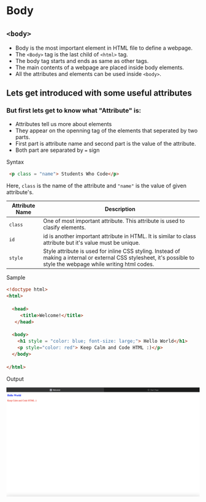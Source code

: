 # Body

## `<body>`
- Body is the most important element in HTML file to define a webpage.
- The `<Body>` tag is the last child of `<html>` tag.
- The body tag starts and ends as same as other tags.
- The main contents of a webpage are placed inside body elements.
- All the attributes and elements can be used inside `<body>`. 

## Lets get introduced with some useful attributes
### But first lets get to know what "Attribute" is:
- Attributes tell us more about elements
- They appear on the openning tag of the elements that seperated by two parts. 
- First part is attribute name and second part is the value of the attribute.
- Both part are separated by `=` sign

Syntax

``` html
 <p class = "name"> Students Who Code</p>
```
Here, `class` is the name of the attribute and `"name"` is the value of given attribute's.

| Attribute Name|Description|
|-----------|-----------|
| `class`| One of most important attribute. This attribute is used to clasify elements. 
| `id` | id is another important attribute in HTML. It is similar to class attribute but it's value must be unique.
|`style`| Style attribute is used for inline CSS styling. Instead of making a internal or external CSS stylesheet, it's possible to style the webpage while writing html codes.


Sample
``` html
<!doctype html>
<html>

  <head>
     <title>Welcome!</title>
   </head>

  <body>
    <h1 style = "color: blue; font-size: large;"> Hello World</h1>
    <p style="color: red"> Keep Calm and Code HTML :)</p>
  </body>

</html>
```

Output

![image](./Body_example_output.png "output")

